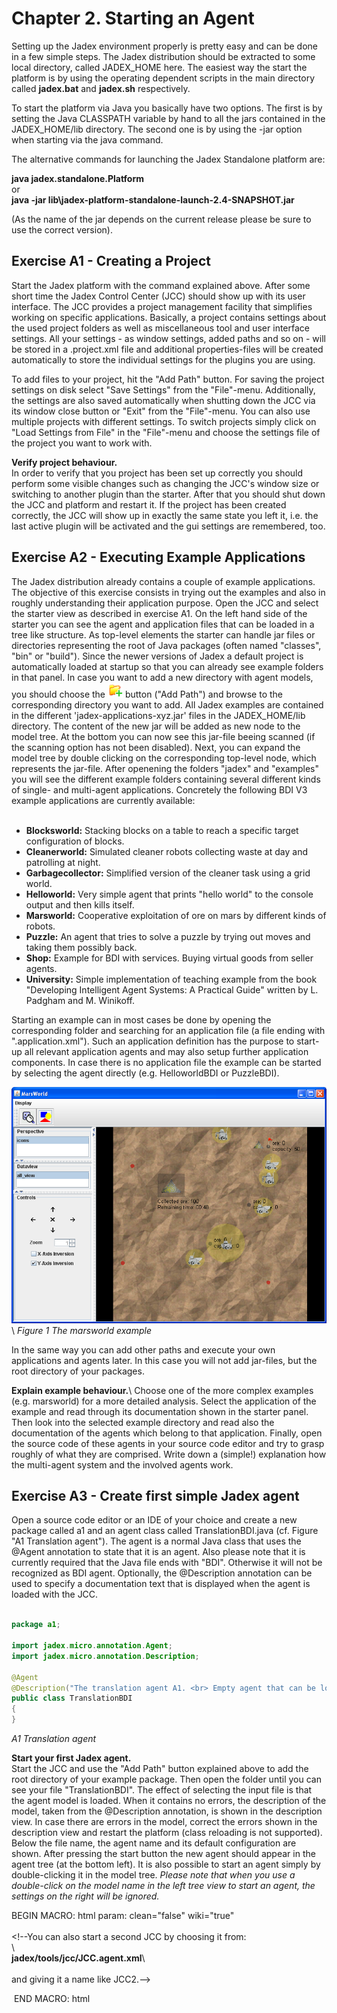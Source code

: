 Chapter 2. Starting an Agent
=========================================

Setting up the Jadex environment properly is pretty easy and can be done in a few simple steps. The Jadex distribution should be extracted to some local directory, called JADEX\_HOME here. The easiest way the start the platform is by using the operating dependent scripts in the main directory called **jadex.bat** and **jadex.sh** respectively.

To start the platform via Java you basically have two options. The first is by setting the Java CLASSPATH variable by hand to all the jars contained in the JADEX\_HOME/lib directory. The second one is by using the -jar option when starting via the java command.



The alternative commands for launching the Jadex Standalone platform are:



**java jadex.standalone.Platform**\
or\
**java -jar lib\\jadex-platform-standalone-launch-2.4-SNAPSHOT.jar**

(As the name of the jar depends on the current release please be sure to use the correct version).

Exercise A1 - Creating a Project
---------------------------------------------

Start the Jadex platform with the command explained above. After some short time the Jadex Control Center (JCC) should show up with its user interface. The JCC provides a project management facility that simplifies working on specific applications. Basically, a project contains settings about the used project folders as well as miscellaneous tool and user interface settings. All your settings - as window settings, added paths and so on - will be stored in a .project.xml file and additional properties-files will be created automatically to store the individual settings for the plugins you are using. 





To add files to your project, hit the "Add Path" button. For saving the project settings on disk select "Save Settings" from the "File"-menu. Additionally, the settings are also saved automatically when shutting down the JCC via its window close button or "Exit" from the "File"-menu. You can also use multiple projects with different settings. To switch projects simply click on "Load Settings from File" in the "File"-menu and choose the settings file of the project you want to work with.



**Verify project behaviour.**\
In order to verify that you project has been set up correctly you should perform some visible changes such as changing the JCC's window size or switching to another plugin than the starter. After that you should shut down the JCC and platform and restart it. If the project has been created correctly, the JCC will show up in exactly the same state you left it, i.e. the last active plugin will be activated and the gui settings are remembered, too.

Exercise A2 - Executing Example Applications
---------------------------------------------------------

The Jadex distribution already contains a couple of example applications. The objective of this exercise consists in trying out the examples and also in roughly understanding their application purpose. Open the JCC and select the starter view as described in exercise A1. On the left hand side of the starter you can see the agent and application files that can be loaded in a tree like structure. As top-level elements the starter can handle jar files or directories representing the root of Java packages (often named "classes", "bin" or "build"). Since the newer versions of Jadex a default project is automatically loaded at startup so that you can already see example folders in that panel. In case you want to add a new directory with agent models, you should choose the ![](newaddfolder.png) button ("Add Path") and browse to the corresponding directory you want to add. All Jadex examples are contained in the different 'jadex-applications-xyz.jar' files in the JADEX\_HOME/lib directory. The content of the new jar will be added as new node to the model tree. At the bottom you can now see this jar-file beeing scanned (if the scanning option has not been disabled). Next, you can expand the model tree by double clicking on the corresponding top-level node, which represents the jar-file. After openening the folders "jadex" and "examples" you will see the different example folders containing several different kinds of single- and multi-agent applications. Concretely the following BDI V3 example applications are currently available:\
 

-   **Blocksworld:** Stacking blocks on a table to reach a specific target configuration of blocks.
-   **Cleanerworld:** Simulated cleaner robots collecting waste at day and patrolling at night.
-   **Garbagecollector:** Simplified version of the cleaner task using a grid world.
-   **Helloworld:** Very simple agent that prints "hello world" to the console output and then kills itself.
-   **Marsworld:** Cooperative exploitation of ore on mars by different kinds of robots.
-   **Puzzle:** An agent that tries to solve a puzzle by trying out moves and taking them possibly back.
-   **Shop:** Example for BDI with services. Buying virtual goods from seller agents.
-   **University:** Simple implementation of teaching example from the book "Developing Intelligent Agent Systems: A Practical Guide" written by L. Padgham and M. Winikoff.

Starting an example can in most cases be done by opening the corresponding folder and searching for an application file (a file ending with ".application.xml"). Such an application definition has the purpose to start-up all relevant application agents and may also setup further application components. In case there is no application file the example can be started by selecting the agent directly (e.g. HelloworldBDI or PuzzleBDI).



![](marsworld.png)\\ *Figure 1 The marsworld example*



In the same way you can add other paths and execute your own applications and agents later. In this case you will not add jar-files, but the root directory of your packages.



**Explain example behaviour.**\\ Choose one of the more complex examples (e.g. marsworld) for a more detailed analysis. Select the application of the example and read through its documentation shown in the starter panel. Then look into the selected example directory and read also the documentation of the agents which belong to that application. Finally, open the source code of these agents in your source code editor and try to grasp roughly of what they are comprised. Write down a (simple!) explanation how the multi-agent system and the involved agents work.

Exercise A3 - Create first simple Jadex agent
----------------------------------------------------------

Open a source code editor or an IDE of your choice and create a new package called a1 and an agent class called TranslationBDI.java (cf. Figure "A1 Translation agent"). The agent is a normal Java class that uses the @Agent annotation to state that it is an agent. Also please note that it is currently required that the Java file ends with "BDI". Otherwise it will not be recognized as BDI agent. Optionally, the @Description annotation can be used to specify a documentation text that is displayed when the agent is loaded with the JCC.






```java

package a1;

import jadex.micro.annotation.Agent;
import jadex.micro.annotation.Description;

@Agent
@Description("The translation agent A1. <br> Empty agent that can be loaded and started.")
public class TranslationBDI
{
}

```


*A1 Translation agent*



**Start your first Jadex agent.**\
Start the JCC and use the "Add Path" button explained above to add the root directory of your example package. Then open the folder until you can see your file "TranslationBDI". The effect of selecting the input file is that the agent model is loaded. When it contains no errors, the description of the model, taken from the @Description annotation, is shown in the description view. In case there are errors in the model, correct the errors shown in the description view and restart the platform (class reloading is not supported). Below the file name, the agent name and its default configuration are shown. After pressing the start button the new agent should appear in the agent tree (at the bottom left). It is also possible to start an agent simply by double-clicking it in the model tree. *Please note that when you use a double-click on the model name in the left tree view to start an agent, the settings on the right will be ignored.*

BEGIN MACRO: html param: clean="false" wiki="true"\
\
&lt;!--You can also start a second JCC by choosing it from:\
\\\
**jadex/tools/jcc/JCC.agent.xml**\\\
                \
and giving it a name like JCC2.--&gt;

 END MACRO: html

